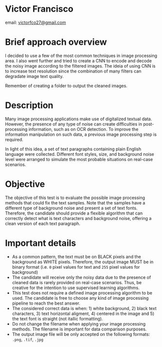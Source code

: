 # Victor Francisco
email: victorfco27@gmail.com

# Brief approach overview

I decided to use a few of the most common techniques in image processing area. I also went further and tried to create a CNN to encode and decode the noisy image according to the filtered images. The ideia of using CNN is to increase text resolution since the combination of many filters can degradate image text quality.

Remember of creating a folder to output the cleaned images.

# Description

Many image processing applications make use of digitalized textual data. However, the presence of any type of noise can create difficulties in post-processing information, such as on OCR detection. To improve the information manipulation on such data, a previous image processing step is required.

In light of this idea, a set of text paragraphs containing plain English language were collected. Different font styles, size, and background noise level were arranged to simulate the most probable situations on real-case scenarios.

# Objective

The objective of this test is to evaluate the possible image processing methods that could fix the text samples. Note that the samples have a different type of background noise and present a set of text fonts. Therefore, the candidate should provide a flexible algorithm that can correctly detect what is text characters and background noise, offering a clean version of each text paragraph.

# Important details

- As a common pattern, the text must be on BLACK pixels and the background as WHITE pixels. Therefore, the output image MUST be in binary format (i.e. `0` pixel values for text and `255` pixel values for background)
- The candidate will receive only the noisy data due to the presence of cleaned data is rarely provided on real-case scenarios. Thus, be creative for the intention to use supervised learning algorithms.
- This test does not require a defined image processing algorithm to be used. The candidate is free to choose any kind of image processing pipeline to reach the best answer.
- The considered correct data is when: 1) white background, 2) black text characters, 3) text horizontal aligment, 4) centered in the image and 5) the text font is straight (not itallic formatting).
- Do not change the filename when applying your image processing methods. The filename is important for data comparison purposes.
- The output image file will be only accepted on the following formats: `.png`, `.tif`, `.jpg`
